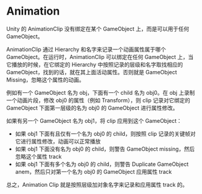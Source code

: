 # Animation

Unity 的 AnimationClip 没有绑定在某个 GameObject 上，而是可以用于任何 GameObject。

AnimationClip 通过 Hierarchy 和名字来记录一个动画属性属于哪个 GameObject。在运行时，AnimationClip 可以绑定在任何 GameObject 上，当它播放的时候，在它绑定的 Hierarchy 中按照记录的层级和名字取找相应的 GameObject，找到的话，就在其上面活动属性。否则就是 GameObject Missing，忽略这个属性的动画。

例如有一个 GameObject 名为 obj，下面有一个 child 名为 obj0。在 obj 上录制一个动画片段，修改 obj0 的属性（例如 Transform），则 clip 记录对它绑定的 GameObject 下面第一层级的名为 obj0 的 GameObject 进行属性修改。

如果有另一个 GameObject 名为 obj1，将 clip 应用到这个 GameObject：

- 如果 obj1 下面有且仅有一个名为 obj0 的 child，则按照 clip 记录的关键帧对它进行属性修改，动画可以正常播放
- 如果 obj1 下面没有名为 obj0 的 child，则警告 GameObject missing，然后忽略这个属性 track
- 如果 obj1 下面有多个名为 obj0 的 child，则警告 Duplicate GameObject anem，然后只对第一个名为 obj0 的 GameObject 应用属性 track

总之，Animation Clip 就是按照层级加对象名字来记录和应用属性 track 的。

